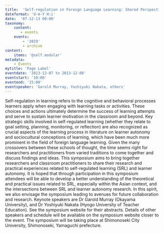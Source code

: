 ```yaml
---
title:  'Self-regulation in Foreign Language Learning: Shared Perspectives'
dateformat: 'd-m-Y H:i'
date:  '07-12-13 00:00'
taxonomy:
    content:
       - events
    events:
        - '2019' 
        - archive
content:
    items: '@self.modular'
metadata:
    - Events
mytitle: 'Page Label'
eventdate: '2013-12-07 to 2013-12-08'
eventstart: '10:00'
eventend: '15:00'
eventspeaker: 'Garold Murray, Yoshiyuki Nakata, others'
---
```


Self-regulation in learning refers to the cognitive and behavioral processes learners apply when engaging with learning tasks or activities. These choices and actions ultimately determine the success of learning attempts and serve to sustain learner motivation in the classroom and beyond.
Key strategic skills involved in self-regulated learning (whether they relate to goal setting, planning, monitoring, or reflection) are also recognized as crucial aspects of the learning process in literature on learner autonomy and sociocultural conceptions of learning, which have been much more prominent in the field of foreign language learning. Given the many crossovers between these schools of thought, the time seems right for researchers and practitioners from varied traditions to come together and discuss findings and ideas.
This symposium aims to bring together researchers and classroom practitioners to share their research and practical experiences related to self-regulated learning (SRL) and learner autonomy. It is hoped that through participation in this symposium attendees will be able to develop a better understanding of the theoretical and practical issues related to SRL, especially within the Asian context, and the intersections between SRL and learner autonomy research. In this spirit, we also envisage the symposium leading to avenues for future collaboration and research.
Keynote speakers are Dr Garold Murray (Okayama University), and Dr Yoshiyuki Nakata (Hyogo University of Teacher Education). See the symposium website for their abstracts. Details of other speakers and schedule will be available on the symposium website closer to the event.
The symposium will be taking place at Shimonoseki City University, Shimonoseki, Yamaguchi prefecture.

